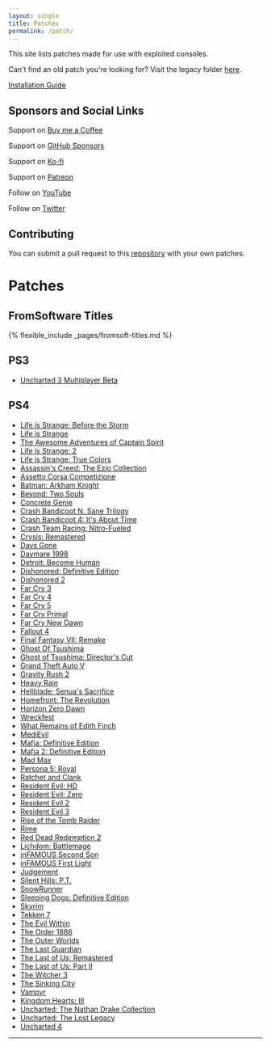 ```yaml
---
layout: single
title: Patches
permalink: /patch/
---
```


This site lists patches made for use with exploited consoles.

Can't find an old patch you're looking for? Visit the legacy folder [here](https://github.com/illusion0001/illusion0001.github.io/blob/main/_patches/README.md).

[Installation Guide](/install-instructions/)

## Sponsors and Social Links

Support on [Buy me a Coffee](https://www.buymeacoffee.com/illusion0001)

Support on [GitHub Sponsors](https://github.com/sponsors/illusion0001)

Support on [Ko-fi](https://ko-fi.com/illusion0001)

Support on [Patreon](https://www.patreon.com/illusion0001)

Follow on [YouTube](https://youtube.com/c/illusion0001)

Follow on [Twitter](https://twitter.com/illusion0002)

## Contributing

You can submit a pull request to this [repository](https://github.com/illusion0001/illusion0001.github.io/tree/main/_patch) with your own patches.

# Patches

## FromSoftware Titles

{% flexible_include _pages/fromsoft-titles.md %}

## PS3

- [Uncharted 3 Multiplayer Beta](/_patch/new_md/Big3-Beta-Cell)

## PS4

- [Life is Strange: Before the Storm](/_patch/legacy_md/lis/dawn-lis-bts-orbis)
- [Life is Strange](/_patch/legacy_md/lis/what-if-lis-orbis)
- [The Awesome Adventures of Captain Spirit](/_patch/legacy_md/lis/captainspirit-orbis)
- [Life is Strange: 2](/_patch/legacy_md/lis/prombasegame-lis2-orbis)
- [Life is Strange: True Colors](/_patch/legacy_md/lis/Siren-LifeisStrange3-Orbis)
- [Assassin's Creed: The Ezio Collection](/_patch/legacy_md/Scimitar-Orbis)
- [Assetto Corsa Competizione](/_patch/legacy_md/AC2-Orbis-Shipping)
- [Batman: Arkham Knight](/_patch/legacy_md/BmGame4Orbis)
- [Beyond: Two Souls](/_patch/legacy_md/QDR.Infraworld-Orbis)
- [Concrete Genie](/_patch/legacy_md/ConcreteGenie-Orbis)
- [Crash Bandicoot N. Sane Trilogy](/_patch/legacy_md/mack-long-Orbis)
- [Crash Bandicoot 4: It's About Time](/_patch/legacy_md/Lava-Orbis)
- [Crash Team Racing: Nitro-Fueled](/_patch/legacy_md/Octane-Orbis)
- [Crysis: Remastered](/_patch/legacy_md/CrysisRemastered-Orbis)
- [Days Gone](/_patch/legacy_md/ProjectRedChair-Orbis)
- [Daymare 1998](/_patch/legacy_md/Daymare_MASTER-Orbis)
- [Detroit: Become Human](/_patch/legacy_md/KaraTech-Orbis)
- [Dishonored: Definitive Edition](/_patch/legacy_md/DishonoredGame-Orbis)
- [Dishonored 2](/_patch/legacy_md/Dishonored2-Orbis)
- [Far Cry 3](/_patch/legacy_md/FC3-Orbis)
- [Far Cry 4](/_patch/legacy_md/FC4-Orbis)
- [Far Cry 5](/_patch/legacy_md/FC5-Orbis)
- [Far Cry Primal](/_patch/legacy_md/FCP-Orbis)
- [Far Cry New Dawn](/_patch/legacy_md/FC-ND-Orbis)
- [Fallout 4](/_patch/legacy_md/F4-Orbis)
- [Final Fantasy VII: Remake](/_patch/legacy_md/FF7R-Orbis)
- [Ghost Of Tsushima](/_patch/legacy_md/GhostOfTsushima-Orbis)
- [Ghost of Tsushima: Director's Cut](/_patch/legacy_md/GhostOfTsushimaDC-Orbis)
- [Grand Theft Auto V](/_patch/new_md/GTA5-Orbis)
- [Gravity Rush 2](/_patch/legacy_md/Gravity_Daze_2_Orbis)
- [Heavy Rain](/_patch/legacy_md/HRPS4-Orbis)
- [Hellblade: Senua's Sacrifice](/_patch/legacy_md/HellbladeGame-Orbis)
- [Homefront: The Revolution](/_patch/legacy_md/HF2_Tech_Orbis)
- [Horizon Zero Dawn](/_patch/legacy_md/HRZ-Orbis)
- [Wreckfest](/_patch/legacy_md/ncg-orbis)
- [What Remains of Edith Finch](/_patch/legacy_md/finchgame-Orbis)
- [MediEvil](/_patch/legacy_md/Overbite-Orbis)
- [Mafia: Definitive Edition](/_patch/legacy_md/Scotch-Orbis)
- [Mafia 2: Definitive Edition](/_patch/legacy_md/Mafia2-Orbis)
- [Mad Max](/_patch/legacy_md/MadMax-Orbis)
- [Persona 5: Royal](/_patch/legacy_md/P5R-Orbis)
- [Ratchet and Clank](/_patch/legacy_md/RCPS4-Orbis)
- [Resident Evil: HD](/_patch/legacy_md/Bhd-orbis)
- [Resident Evil: Zero](/_patch/legacy_md/Bhd0-orbis)
- [Resident Evil 2](/_patch/legacy_md/Biohazard2Remake-Orbis)
- [Resident Evil 3](/_patch/legacy_md/Biohazard3Remake-Orbis)
- [Rise of the Tomb Raider](/_patch/legacy_md/TR2-Orbis)
- [Rime](/_patch/legacy_md/sirengame-Orbis)
- [Red Dead Redemption 2](/_patch/legacy_md/RDR3-Orbis)
- [Lichdom: Battlemage](/_patch/legacy_md/lichdomgame-orbis)
- [inFAMOUS Second Son](/_patch/legacy_md/iss-Orbis)
- [inFAMOUS First Light](/_patch/legacy_md/ifl-Orbis)
- [Judgement](/_patch/legacy_md/Judge_e_Orbis)
- [Silent Hills: P.T.](/_patch/legacy_md/shgame-pt)
- [SnowRunner](/_patch/legacy_md/SnowRunner-Orbis)
- [Sleeping Dogs: Definitive Edition](/_patch/legacy_md/SdHD-Orbis)
- [Skyrim](/_patch/legacy_md/TESV-Orbis)
- [Tekken 7](/_patch/legacy_md/TekkenGame-Orbis)
- [The Evil Within](/_patch/legacy_md/Zwei_NG_Orbis)
- [The Order 1886](/_patch/legacy_md/TO1886-Orbis)
- [The Outer Worlds](/_patch/legacy_md/Indiana-Orbis)
- [The Last Guardian](/_patch/new_md/Trico-Orbis)
- [The Last of Us: Remastered](/_patch/legacy_md/tlou1)
- [The Last of Us: Part II](/_patch/legacy_md/tlou2)
- [The Witcher 3](/_patch/legacy_md/W3Witcher-Orbis)
- [The Sinking City](/_patch/legacy_md/Tsc-orbis)
- [Vampyr](/_patch/legacy_md/Avgame-Orbis)
- [Kingdom Hearts: III](/_patch/legacy_md/Tresgame-Orbis)
- [Uncharted: The Nathan Drake Collection](/_patch/legacy_md/uncharted-collection)
- [Uncharted: The Lost Legacy](/_patch/legacy_md/uncharted-tll)
- [Uncharted 4](/_patch/legacy_md/uncharted4)

***
